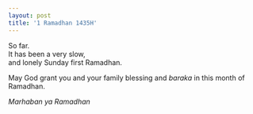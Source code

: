 ```yaml
---
layout: post
title: '1 Ramadhan 1435H'
---
```


So far.  
It has been a very slow,  
and lonely Sunday first Ramadhan.  

May God grant you and your family blessing and *baraka* in this month of Ramadhan.

*Marhaban ya Ramadhan*

